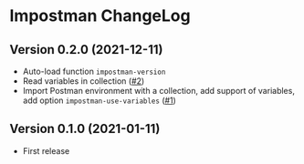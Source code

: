 # Impostman ChangeLog

## Version 0.2.0 (2021-12-11)

- Auto-load function `impostman-version`
- Read variables in collection ([#2](https://github.com/flashcode/impostman/issues/2))
- Import Postman environment with a collection, add support of variables, add option `impostman-use-variables` ([#1](https://github.com/flashcode/impostman/issues/1))

## Version 0.1.0 (2021-01-11)

- First release
